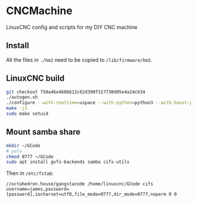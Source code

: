 # CNCMachine

LinuxCNC config and scripts for my DIY CNC machine

## Install

All the files in `./hm2` need to be copied to `/lib/firmware/hm2`.

## LinuxCNC build

```bash
git checkout 750a46e460b612c62d390f317730d05e4a24cb34
./autogen.sh
./configure --with-realtime=uspace --with-python=python3 --with-boost-python=boost_python3-py39 --enable-non-distributable=yes
make -j3
sudo make setuid
```

## Mount samba share

```bash
mkdir ~/GCode
# yolo
chmod 0777 ~/GCode 
sudo apt install gvfs-backends samba cifs-utils
```

Then in `/etc/fstab`:

```
//octahedron.house/gangstacode /home/linuxcnc/GCode cifs username=james,password=[password],iocharset=utf8,file_mode=0777,dir_mode=0777,noperm 0 0
```